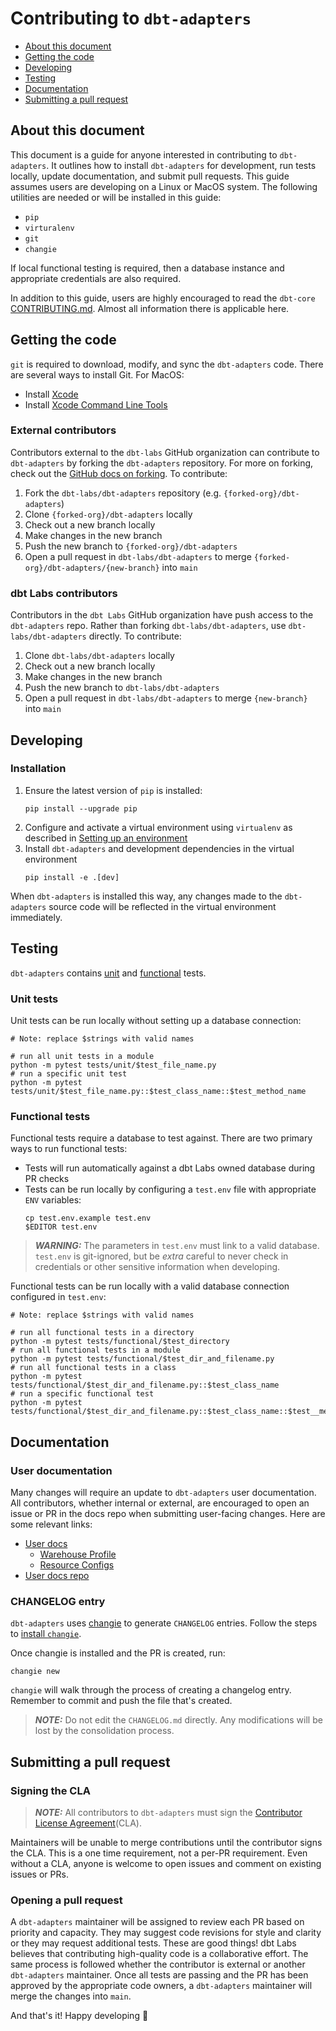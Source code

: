# Contributing to `dbt-adapters`

- [About this document](#about-this-document)
- [Getting the code](#getting-the-code)
- [Developing](#developing)
- [Testing](#testing)
- [Documentation](#documentation)
- [Submitting a pull request](#submitting-a-pull-request)


## About this document

This document is a guide for anyone interested in contributing to `dbt-adapters`.
It outlines how to install `dbt-adapters` for development,
run tests locally, update documentation, and submit pull requests.
This guide assumes users are developing on a Linux or MacOS system.
The following utilities are needed or will be installed in this guide:

- `pip`
- `virturalenv`
- `git`
- `changie`

If local functional testing is required, then a database instance
and appropriate credentials are also required.

In addition to this guide, users are highly encouraged to read the `dbt-core`
[CONTRIBUTING.md](https://github.com/dbt-labs/dbt-core/blob/main/CONTRIBUTING.md).
Almost all information there is applicable here.


## Getting the code

`git` is required to download, modify, and sync the `dbt-adapters` code.
There are several ways to install Git. For MacOS:

- Install [Xcode](https://developer.apple.com/support/xcode/)
- Install [Xcode Command Line Tools](https://mac.install.guide/commandlinetools/index.html)

### External contributors

Contributors external to the `dbt-labs` GitHub organization can contribute to `dbt-adapters`
by forking the `dbt-adapters` repository. For more on forking, check out the
[GitHub docs on forking](https://help.github.com/en/articles/fork-a-repo). To contribute:

1. Fork the `dbt-labs/dbt-adapters` repository (e.g. `{forked-org}/dbt-adapters`)
2. Clone `{forked-org}/dbt-adapters` locally
3. Check out a new branch locally
4. Make changes in the new branch
5. Push the new branch to `{forked-org}/dbt-adapters`
6. Open a pull request in `dbt-labs/dbt-adapters` to merge `{forked-org}/dbt-adapters/{new-branch}` into `main`

### dbt Labs contributors

Contributors in the `dbt Labs` GitHub organization have push access to the `dbt-adapters` repo.
Rather than forking `dbt-labs/dbt-adapters`, use `dbt-labs/dbt-adapters` directly. To contribute:

1. Clone `dbt-labs/dbt-adapters` locally
2. Check out a new branch locally
3. Make changes in the new branch
4. Push the new branch to `dbt-labs/dbt-adapters`
5. Open a pull request in `dbt-labs/dbt-adapters` to merge `{new-branch}` into `main`


## Developing

### Installation

1. Ensure the latest version of `pip` is installed:
   ```shell
   pip install --upgrade pip
   ```
2. Configure and activate a virtual environment using `virtualenv` as described in
[Setting up an environment](https://github.com/dbt-labs/dbt-core/blob/HEAD/CONTRIBUTING.md#setting-up-an-environment)
3. Install `dbt-adapters` and development dependencies in the virtual environment
   ```shell
   pip install -e .[dev]
   ```

When `dbt-adapters` is installed this way, any changes made to the `dbt-adapters` source code
will be reflected in the virtual environment immediately.


## Testing

`dbt-adapters` contains [unit](https://github.com/dbt-labs/dbt-adapters/tree/main/tests/unit)
and [functional](https://github.com/dbt-labs/dbt-adapters/tree/main/tests/functional) tests.

### Unit tests

Unit tests can be run locally without setting up a database connection:

```shell
# Note: replace $strings with valid names

# run all unit tests in a module
python -m pytest tests/unit/$test_file_name.py
# run a specific unit test
python -m pytest tests/unit/$test_file_name.py::$test_class_name::$test_method_name
```

### Functional tests

Functional tests require a database to test against. There are two primary ways to run functional tests:

- Tests will run automatically against a dbt Labs owned database during PR checks
- Tests can be run locally by configuring a `test.env` file with appropriate `ENV` variables:
   ```shell
   cp test.env.example test.env
   $EDITOR test.env
   ```

> **_WARNING:_** The parameters in `test.env` must link to a valid database.
> `test.env` is git-ignored, but be _extra_ careful to never check in credentials
> or other sensitive information when developing.

Functional tests can be run locally with a valid database connection configured in `test.env`:

```shell
# Note: replace $strings with valid names

# run all functional tests in a directory
python -m pytest tests/functional/$test_directory
# run all functional tests in a module
python -m pytest tests/functional/$test_dir_and_filename.py
# run all functional tests in a class
python -m pytest tests/functional/$test_dir_and_filename.py::$test_class_name
# run a specific functional test
python -m pytest tests/functional/$test_dir_and_filename.py::$test_class_name::$test__method_name
```


## Documentation

### User documentation

Many changes will require an update to `dbt-adapters` user documentation.
All contributors, whether internal or external, are encouraged to open an issue or PR
in the docs repo when submitting user-facing changes. Here are some relevant links:

- [User docs](https://docs.getdbt.com/)
  - [Warehouse Profile](https://docs.getdbt.com/reference/warehouse-profiles/)
  - [Resource Configs](https://docs.getdbt.com/reference/resource-configs/)
- [User docs repo](https://github.com/dbt-labs/docs.getdbt.com)

### CHANGELOG entry

`dbt-adapters` uses [changie](https://changie.dev) to generate `CHANGELOG` entries.
Follow the steps to [install `changie`](https://changie.dev/guide/installation/).

Once changie is installed and the PR is created, run:
   ```shell
   changie new
   ```
`changie` will walk through the process of creating a changelog entry.
Remember to commit and push the file that's created.

> **_NOTE:_** Do not edit the `CHANGELOG.md` directly.
> Any modifications will be lost by the consolidation process.


## Submitting a pull request

### Signing the CLA

> **_NOTE:_** All contributors to `dbt-adapters` must sign the
> [Contributor License Agreement](https://docs.getdbt.com/docs/contributor-license-agreements)(CLA).

Maintainers will be unable to merge contributions until the contributor signs the CLA.
This is a one time requirement, not a per-PR requirement.
Even without a CLA, anyone is welcome to open issues and comment on existing issues or PRs.

### Opening a pull request

A `dbt-adapters` maintainer will be assigned to review each PR based on priority and capacity.
They may suggest code revisions for style and clarity or they may request additional tests.
These are good things! dbt Labs believes that contributing high-quality code is a collaborative effort.
The same process is followed whether the contributor is external or another `dbt-adapters` maintainer.
Once all tests are passing and the PR has been approved by the appropriate code owners,
a `dbt-adapters` maintainer will merge the changes into `main`.

And that's it! Happy developing :tada:
